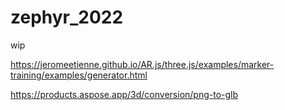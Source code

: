 # zephyr_2022
wip

https://jeromeetienne.github.io/AR.js/three.js/examples/marker-training/examples/generator.html

https://products.aspose.app/3d/conversion/png-to-glb
